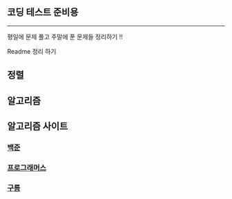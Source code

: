  ## 코딩 테스트 준비용

--- 
평일에 문제 풀고 주말에 푼 문제들 정리하기 !!

Readme 정리 하기

## 정렬

## 알고리즘


 

## 알고리즘 사이트

### [백준](https://www.acmicpc.net/)
### [프로그래머스](https://programmers.co.kr/)
### [구름](https://level.goorm.io/)
